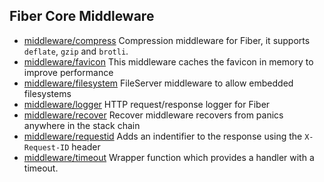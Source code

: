 ## Fiber Core Middleware

- [middleware/compress](compress.md)
Compression middleware for Fiber, it supports `deflate`, `gzip` and `brotli`.
- [middleware/favicon](favicon.md)
This middleware caches the favicon in memory to improve performance
- [middleware/filesystem](filesystem.md)
FileServer middleware to allow embedded filesystems
- [middleware/logger](logger.md)
HTTP request/response logger for Fiber
- [middleware/recover](recover.md)
Recover middleware recovers from panics anywhere in the stack chain
- [middleware/requestid](request_id.md)
Adds an indentifier to the response using the `X-Request-ID` header
- [middleware/timeout](timeout.md)
Wrapper function which provides a handler with a timeout.